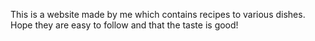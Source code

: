This is a website made by me which contains recipes to various dishes. Hope they are easy to follow and that 
the taste is good!